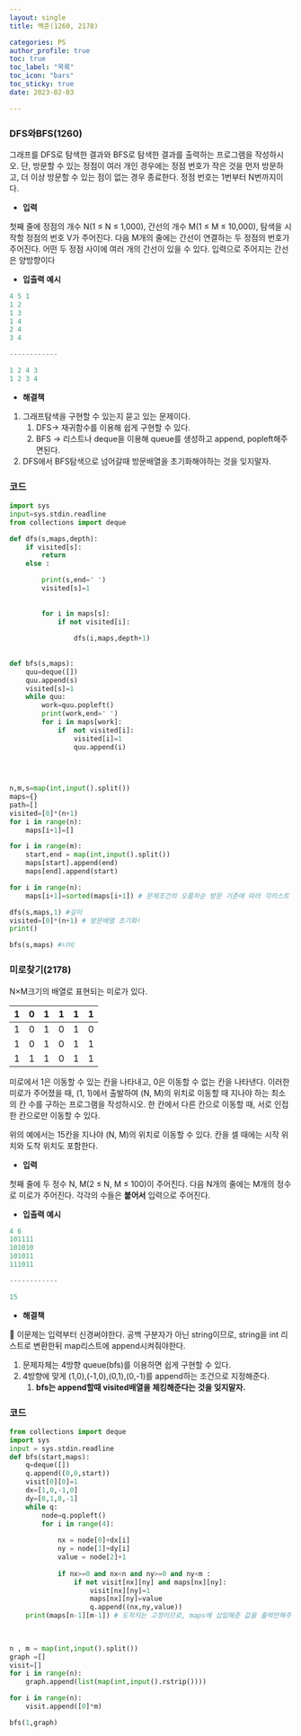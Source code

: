 ```yaml
---
layout: single
title: 백준(1260, 2178)

categories: PS
author_profile: true
toc: true
toc_label: "목록"
toc_icon: "bars"
toc_sticky: true
date: 2023-02-03

---
```



### DFS와BFS(1260)

그래프를 DFS로 탐색한 결과와 BFS로 탐색한 결과를 출력하는 프로그램을 작성하시오. 단, 방문할 수 있는 정점이 여러 개인 경우에는 정점 번호가 작은 것을 먼저 방문하고, 더 이상 방문할 수 있는 점이 없는 경우 종료한다. 정점 번호는 1번부터 N번까지이다.

- **입력**

첫째 줄에 정점의 개수 N(1 ≤ N ≤ 1,000), 간선의 개수 M(1 ≤ M ≤ 10,000), 탐색을 시작할 정점의 번호 V가 주어진다. 다음 M개의 줄에는 간선이 연결하는 두 정점의 번호가 주어진다. 어떤 두 정점 사이에 여러 개의 간선이 있을 수 있다. 입력으로 주어지는 간선은 양방향이다

 

- **입출력 예시**

```python
4 5 1
1 2
1 3
1 4
2 4
3 4

------------

1 2 4 3
1 2 3 4
```

- **해결책**
1. 그래프탐색을 구현할 수 있는지 묻고 있는 문제이다.
    1. DFS→ 재귀함수를 이용해 쉽게 구현할 수 있다.
    2. BFS → 리스트나 deque을 이용해 queue를 생성하고 append, popleft해주면된다.
2. DFS에서 BFS탐색으로 넘어갈때 방문배열을 초기화해야하는 것을 잊지말자.

### 코드

```python
import sys
input=sys.stdin.readline
from collections import deque

def dfs(s,maps,depth):
    if visited[s]:
        return
    else :

        print(s,end=' ')
        visited[s]=1
       
        
        for i in maps[s]:
            if not visited[i]:
                
                dfs(i,maps,depth+1)
            
        
def bfs(s,maps):
    quu=deque([])
    quu.append(s)
    visited[s]=1
    while quu:
        work=quu.popleft()
        print(work,end=' ')
        for i in maps[work]:
            if  not visited[i]:
                visited[i]=1
                quu.append(i)
            
        
        

n,m,s=map(int,input().split())
maps={}
path=[]
visited=[0]*(n+1)
for i in range(n):
    maps[i+1]=[]

for i in range(m):
    start,end = map(int,input().split())
    maps[start].append(end)
    maps[end].append(start)

for i in range(n):
    maps[i+1]=sorted(maps[i+1]) # 문제조건의 오름차순 방문 기준에 따라 각리스트 정렬

dfs(s,maps,1) #깊이
visited=[0]*(n+1) # 방문배열 초기화!
print()

bfs(s,maps) #너비
```

### 미로찾기(2178)

N×M크기의 배열로 표현되는 미로가 있다.

| 1 | 0 | 1 | 1 | 1 | 1 |
| --- | --- | --- | --- | --- | --- |
| 1 | 0 | 1 | 0 | 1 | 0 |
| 1 | 0 | 1 | 0 | 1 | 1 |
| 1 | 1 | 1 | 0 | 1 | 1 |

미로에서 1은 이동할 수 있는 칸을 나타내고, 0은 이동할 수 없는 칸을 나타낸다. 이러한 미로가 주어졌을 때, (1, 1)에서 출발하여 (N, M)의 위치로 이동할 때 지나야 하는 최소의 칸 수를 구하는 프로그램을 작성하시오. 한 칸에서 다른 칸으로 이동할 때, 서로 인접한 칸으로만 이동할 수 있다.

위의 예에서는 15칸을 지나야 (N, M)의 위치로 이동할 수 있다. 칸을 셀 때에는 시작 위치와 도착 위치도 포함한다.

- **입력**

첫째 줄에 두 정수 N, M(2 ≤ N, M ≤ 100)이 주어진다. 다음 N개의 줄에는 M개의 정수로 미로가 주어진다. 각각의 수들은 **붙어서** 입력으로 주어진다.

 

- **입출력 예시**

```python
4 6
101111
101010
101011
111011

------------

15
```

- **해결책**

🔑 이문제는 입력부터 신경써야한다. 공백 구분자가 아닌 string이므로, string을 int 리스트로 변환한뒤 map리스트에 append시켜줘야한다.

1. 문제자체는 4방향 queue(bfs)를 이용하면 쉽게 구현할 수 있다.
2. 4방향에 맞게 (1,0),(-1,0),(0,1),(0,-1)를 append하는 조건으로 지정해준다.
    1. **bfs는 append할때 visited배열을 체킹해준다는 것을 잊지말자.**

### 코드

```python
from collections import deque
import sys
input = sys.stdin.readline
def bfs(start,maps):
    q=deque([])
    q.append((0,0,start))
    visit[0][0]=1
    dx=[1,0,-1,0] 
    dy=[0,1,0,-1]
    while q:
        node=q.popleft()
        for i in range(4):
            
            nx = node[0]+dx[i]
            ny = node[1]+dy[i]
            value = node[2]+1
            
            if nx>=0 and nx<n and ny>=0 and ny<m :
                if not visit[nx][ny] and maps[nx][ny]:
                    visit[nx][ny]=1
                    maps[nx][ny]=value
                    q.append((nx,ny,value))
    print(maps[n-1][m-1]) # 도착지는 고정이므로, maps에 삽입해준 값을 출력만해주면된다.
    
    

n , m = map(int,input().split())
graph =[]
visit=[]
for i in range(n):
    graph.append(list(map(int,input().rstrip())))

for i in range(n):
    visit.append([0]*m)

bfs(1,graph)
```